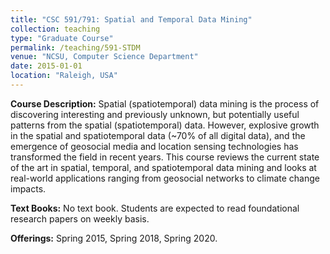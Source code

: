 ```yaml
---
title: "CSC 591/791: Spatial and Temporal Data Mining"
collection: teaching
type: "Graduate Course"
permalink: /teaching/591-STDM
venue: "NCSU, Computer Science Department"
date: 2015-01-01
location: "Raleigh, USA"
---
```


**Course Description:** Spatial (spatiotemporal) data mining is the process of discovering interesting and previously unknown, but potentially useful patterns from the spatial (spatiotemporal) data. However, explosive growth in the spatial and spatiotemporal data (~70% of all digital data), and the emergence of geosocial media and location sensing technologies has transformed the field in recent years. This course reviews the current state of the art in spatial, temporal, and spatiotemporal data mining and looks at real-world applications ranging from geosocial networks to climate change impacts. 

**Text Books:** No text book. Students are expected to read foundational research papers on weekly basis.

**Offerings:** Spring 2015, Spring 2018, Spring 2020.
